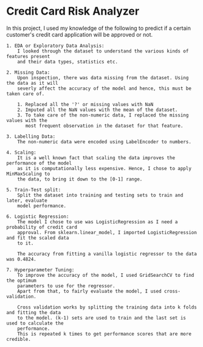 # Credit Card Risk Analyzer

In this project, I used my knowledge of the following to predict if a certain customer's credit card
application will be approved or not.

	1. EDA or Exploratory Data Analysis:
		I looked through the dataset to understand the various kinds of features present
		and their data types, statistics etc.

	2. Missing Data:
		Upon inspection, there was data missing from the dataset. Using the data as it will
		severly affect the accuracy of the model and hence, this must be taken care of.

		1. Replaced all the '?' or missing values with NaN
		2. Imputed all the NaN values with the mean of the dataset.
		3. To take care of the non-numeric data, I replaced the missing values with the 
		   most frequent observation in the dataset for that feature.
	
	3. Labelling Data:
		The non-numeric data were encoded using LabelEncoder to numbers.

	4. Scaling:
		It is a well known fact that scaling the data improves the performance of the model
		as it is computationally less expensive. Hence, I chose to apply MinMaxScaling to 
		the data, to bring it down to the [0-1] range.

	5. Train-Test split:
		Split the dataset into training and testing sets to train and later, evaluate
		model performance.

	6. Logistic Regression:
		The model I chose to use was LogisticRegression as I need a probability of credit card
		approval. From sklearn.linear_model, I imported LogisticRegression and fit the scaled data
		to it.

		The accuracy from fitting a vanilla logistic regressor to the data was 0.4824.

	7. Hyperparameter Tuning:
		To improve the accuracy of the model, I used GridSearchCV to find the optimum
		parameters to use for the regressor.
		Apart from that, to fairly evaluate the model, I used cross-validation.
		
		Cross validation works by splitting the training data into k folds and fitting the data
		to the model. (k-1) sets are used to train and the last set is used to calculate the 
		performance.
		This is repeated k times to get performance scores that are more credible.	
